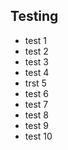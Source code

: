 ## Testing
- test 1
- test 2
- test 3
- test 4
- trst 5
- test 6
- test 7
- test 8
- test 9
- test 10
